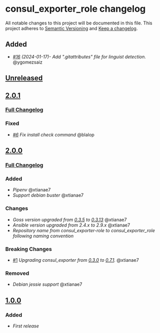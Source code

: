 # consul_exporter_role changelog

All notable changes to this project will be documented in this file.
This project adheres to [Semantic Versioning](http://semver.org/) and [Keep a changelog](https://github.com/olivierlacan/keep-a-changelog).

## Added
- *[#16](https://github.com/idealista/prometheus_consul_exporter_role/pull/16) (2024-01-17)- Add ".gitattributes" file for linguist detection.* @ygomezsaiz


## [Unreleased](https://github.com/idealista/prometheus_consul_exporter_role/tree/develop)

## [2.0.1](https://github.com/idealista/prometheus_consul_exporter_role/tree/2.0.1)
### [Full Changelog](https://github.com/idealista/prometheus_consul_exporter_role/compare/2.0.0...2.0.1)
### Fixed
- *[#6](https://github.com/idealista/prometheus_consul_exporter_role/issues/6) Fix install check command* @blalop

## [2.0.0](https://github.com/idealista/prometheus_consul_exporter_role/tree/2.0.0)
### [Full Changelog](https://github.com/idealista/prometheus_consul_exporter_role/compare/1.0.0...2.0.0)
### Added
- *Pipenv* @xtianae7
- *Support debian buster* @xtianae7

### Changes
- *Goss version upgraded from [0.3.5](https://github.com/aelsabbahy/goss/releases/tag/v0.3.5) to [0.3.13](https://github.com/aelsabbahy/goss/releases/tag/v0.3.13)* @xtianae7
- *Ansible version upgraded from 2.4.x to 2.9.x* @xtianae7
- *Repository name from consul_exporter-role to consul_exporter_role following naming convention*

### Breaking Changes
- [#1](https://github.com/idealista/prometheus_consul_exporter_role/issues/1) *Upgrading consul_exporter from [0.3.0](https://github.com/prometheus/consul_exporter/releases/tag/v0.3.0) to [0.7.1](https://github.com/prometheus/consul_exporter/releases/tag/v0.7.1).* @xtianae7

### Removed
- *Debian jessie support* @xtianae7


## [1.0.0](https://github.com/idealista/prometheus_consul_exporter_role/tree/1.0.0)
### Added
- *First release*
